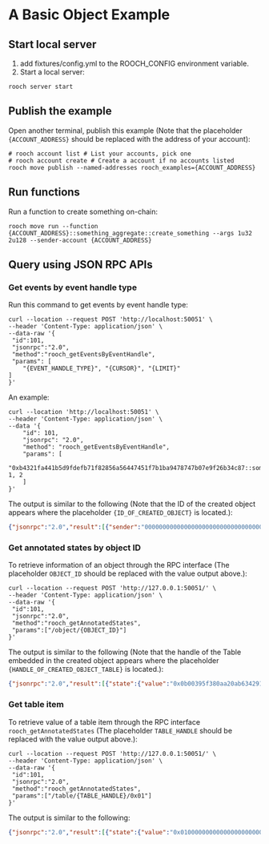 # A Basic Object Example

## Start local server

1. add fixtures/config.yml to the ROOCH_CONFIG environment variable.
2. Start a local server:
```shell
rooch server start
```

## Publish the example

Open another terminal, publish this example (Note that the placeholder `{ACCOUNT_ADDRESS}` should be replaced with the address of your account):

```shell
# rooch account list # List your accounts, pick one
# rooch account create # Create a account if no accounts listed
rooch move publish --named-addresses rooch_examples={ACCOUNT_ADDRESS}
```

## Run functions

Run a function to create something on-chain: 

```shell
rooch move run --function {ACCOUNT_ADDRESS}::something_aggregate::create_something --args 1u32 2u128 --sender-account {ACCOUNT_ADDRESS}
```

## Query using JSON RPC APIs

### Get events by event handle type

Run this command to get events by event handle type:

```shell
curl --location --request POST 'http://localhost:50051' \
--header 'Content-Type: application/json' \
--data-raw '{
 "id":101,
 "jsonrpc":"2.0",
 "method":"rooch_getEventsByEventHandle",
 "params": [
    "{EVENT_HANDLE_TYPE}", "{CURSOR}", "{LIMIT}"
]
}'
```

An example:

```
curl --location 'http://localhost:50051' \
--header 'Content-Type: application/json' \
--data '{
    "id": 101,
    "jsonrpc": "2.0",
    "method": "rooch_getEventsByEventHandle",
    "params": [
        "0xb4321fa441b5d9fdefb71f82856a56447451f7b1ba9478747b07e9f26b34c87::something::SomethingCreated", 1, 2
    ]
}'
```

The output is similar to the following (Note that the ID of the created object appears where the placeholder `{ID_OF_CREATED_OBJECT}` is located.):

```json
{"jsonrpc":"2.0","result":[{"sender":"0000000000000000000000000000000000000000000000000000000000000000","event_data":"0x0b00395f380aa20ab634291b1fe8705e8ba94ce5bfab66dbe436865cc40974ef0100000002000000000000000000000000000000","parsed_event_data":{"abilities":8,"type":"0x565d5717526aecec1f9d464867f7d92d6eae2dc8ca73a0dc2613dd185d3d7bc7::something::SomethingCreated","value":{"i":1,"j":"2","obj_id":"{ID_OF_CREATED_OBJECT}"}},"type_tag":"0x565d5717526aecec1f9d464867f7d92d6eae2dc8ca73a0dc2613dd185d3d7bc7::something::SomethingCreated","event_index":3,"event_id":{"event_handle_id":"0x53f32af12dc9236eb67f1c064cf55ee8891a90040f71ba17422cfdd91eb7358b","event_seq":0}}],"id":101}
```

### Get annotated states by object ID

To retrieve information of an object through the RPC interface (The placeholder `OBJECT_ID` should be replaced with the value output above.):

```shell
curl --location --request POST 'http://127.0.0.1:50051/' \
--header 'Content-Type: application/json' \
--data-raw '{
 "id":101,
 "jsonrpc":"2.0",
 "method":"rooch_getAnnotatedStates",
 "params":["/object/{OBJECT_ID}"]
}'
```

The output is similar to the following (Note that the handle of the Table embedded in the created object appears where the placeholder `{HANDLE_OF_CREATED_OBJECT_TABLE}` is located.):

```json
{"jsonrpc":"2.0","result":[{"state":{"value":"0x0b00395f380aa20ab634291b1fe8705e8ba94ce5bfab66dbe436865cc40974ef565d5717526aecec1f9d464867f7d92d6eae2dc8ca73a0dc2613dd185d3d7bc70100000002000000000000000000000000000000ba90d115eab89e3167e4fb9a489a46606189e8ad474d5e232fd70568923effff0b64dc6ef8063f3819a2458643c86d2869dfc5064b6e33212ca27742887d6dc0","value_type":"0x1::object::Object<0x565d5717526aecec1f9d464867f7d92d6eae2dc8ca73a0dc2613dd185d3d7bc7::something::SomethingProperties>"},"move_value":{"abilities":0,"type":"0x1::object::Object<0x565d5717526aecec1f9d464867f7d92d6eae2dc8ca73a0dc2613dd185d3d7bc7::something::SomethingProperties>","value":{"id":"0xb00395f380aa20ab634291b1fe8705e8ba94ce5bfab66dbe436865cc40974ef","owner":"0x565d5717526aecec1f9d464867f7d92d6eae2dc8ca73a0dc2613dd185d3d7bc7","value":{"abilities":8,"type":"0x565d5717526aecec1f9d464867f7d92d6eae2dc8ca73a0dc2613dd185d3d7bc7::something::SomethingProperties","value":{"barTable":{"abilities":4,"type":"0x1::table::Table<u8, u128>","value":{"handle":"{HANDLE_OF_CREATED_OBJECT_TABLE}"}},"fooTable":{"abilities":4,"type":"0x1::table::Table<0x1::string::String, 0x1::string::String>","value":{"handle":"0xba90d115eab89e3167e4fb9a489a46606189e8ad474d5e232fd70568923effff"}},"i":1,"j":"2"}}}}}],"id":101}
```

### Get table item

To retrieve value of a table item through the RPC interface `rooch_getAnnotatedStates` (The placeholder `TABLE_HANDLE` should be replaced with the value output above.):

```shell
curl --location --request POST 'http://127.0.0.1:50051/' \
--header 'Content-Type: application/json' \
--data-raw '{
 "id":101,
 "jsonrpc":"2.0",
 "method":"rooch_getAnnotatedStates",
 "params":["/table/{TABLE_HANDLE}/0x01"]
}'
```

The output is similar to the following:

```json
{"jsonrpc":"2.0","result":[{"state":{"value":"0x01000000000000000000000000000000","value_type":"u128"},"move_value":"1"}],"id":101}
```
